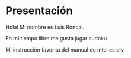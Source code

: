 # Presentación
Hola! Mi nombre es Luis Roncal.

En mi tiempo libre me gusta jugar sudoku.

Mi instrucción favorita del manual de intel es div.


